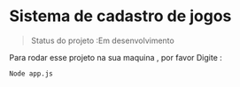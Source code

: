 # Sistema de cadastro de jogos

> Status do projeto :Em desenvolvimento 

Para rodar esse projeto  na sua maquina , por favor Digite :

```
Node app.js
```
